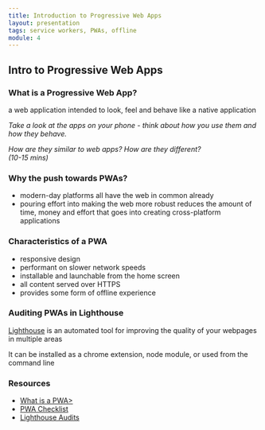 ```yaml
---
title: Introduction to Progressive Web Apps
layout: presentation
tags: service workers, PWAs, offline
module: 4
---
```


<section>
  <h2>Intro to Progressive Web Apps</h2>
</section>

<section>
  <section>
    <h3>What is a Progressive Web App?</h3>
  </section>
  <section>
    <p>a web application intended to look, feel and behave like a native application</p>
  </section>
  <section>

  <p><i>Take a look at the apps on your phone - think about how you use them and how they behave.</i></p>

  <p><i>How are they similar to web apps? How are they different? <br />(10-15 mins)</i></p>
  </section>
</section>

<section>
  <h3>Why the push towards PWAs?</h3>
  <ul>
    <li>modern-day platforms all have the web in common already</li>
    <li>pouring effort into making the web more robust reduces the amount of time, money and effort that goes into creating cross-platform applications</li>
  </ul>
</section>

<section>
  <h3>Characteristics of a PWA</h3>
  <ul>
    <li>responsive design</li>
    <li>performant on slower network speeds</li>
    <li>installable and launchable from the home screen</li>
    <li>all content served over HTTPS</li>
    <li>provides some form of offline experience</li>
  </ul>
</section>

<section>
  <h3>Auditing PWAs in Lighthouse</h3>
  <p><a href="https://developers.google.com/web/tools/lighthouse/">Lighthouse</a> is an automated tool for improving the quality of your webpages in multiple areas</p>
  <p>It can be installed as a chrome extension, node module, or used from the command line</p>
</section>

<section>
  <h3>Resources</h3>
  <ul>
    <li><a href="http://blog.ionic.io/what-is-a-progressive-web-app/">What is a PWA></a></li>
    <li><a href="https://developers.google.com/web/progressive-web-apps/checklist">PWA Checklist</a></li>
    <li><a href="https://developers.google.com/web/tools/lighthouse/">Lighthouse Audits</a></li>
  </ul>
</section>